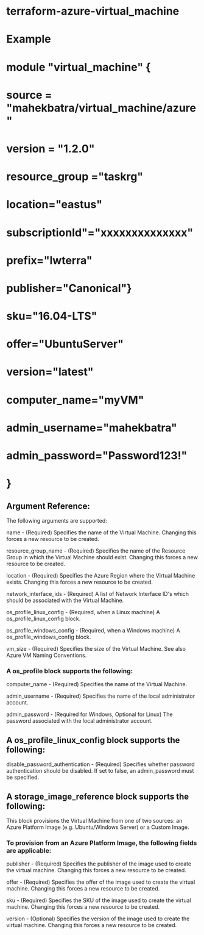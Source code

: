# terraform-azure-virtual_machine

# Example

# module "virtual_machine" {
# source  = "mahekbatra/virtual_machine/azure"
# version = "1.2.0"
# resource_group ="taskrg"
# location="eastus"
# subscriptionId"="xxxxxxxxxxxxxx"
# prefix="lwterra"
# publisher="Canonical"}
# sku="16.04-LTS"
# offer="UbuntuServer"
# version="latest"
# computer_name="myVM"
# admin_username="mahekbatra"
# admin_password="Password123!"
# }

## Argument Reference:

The following arguments are supported:

name - (Required) Specifies the name of the Virtual Machine. Changing this forces a new resource to be created.

resource_group_name - (Required) Specifies the name of the Resource Group in which the Virtual Machine should exist. Changing this forces a new resource to be created.

location - (Required) Specifies the Azure Region where the Virtual Machine exists. Changing this forces a new resource to be created.

network_interface_ids - (Required) A list of Network Interface ID's which should be associated with the Virtual Machine.

os_profile_linux_config - (Required, when a Linux machine) A os_profile_linux_config block.

os_profile_windows_config - (Required, when a Windows machine) A os_profile_windows_config block.

vm_size - (Required) Specifies the size of the Virtual Machine. See also Azure VM Naming Conventions.

### A os_profile block supports the following:

computer_name - (Required) Specifies the name of the Virtual Machine.

admin_username - (Required) Specifies the name of the local administrator account.

admin_password - (Required for Windows, Optional for Linux) The password associated with the local administrator account.

## A os_profile_linux_config block supports the following:

disable_password_authentication - (Required) Specifies whether password authentication should be disabled. If set to false, an admin_password must be specified.

## A storage_image_reference block supports the following:

This block provisions the Virtual Machine from one of two sources: an Azure Platform Image (e.g. Ubuntu/Windows Server) or a Custom Image.

### To provision from an Azure Platform Image, the following fields are applicable:

publisher - (Required) Specifies the publisher of the image used to create the virtual machine. Changing this forces a new resource to be created.

offer - (Required) Specifies the offer of the image used to create the virtual machine. Changing this forces a new resource to be created.

sku - (Required) Specifies the SKU of the image used to create the virtual machine. Changing this forces a new resource to be created.

version - (Optional) Specifies the version of the image used to create the virtual machine. Changing this forces a new resource to be created.
